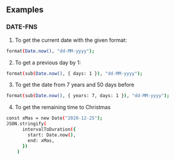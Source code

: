 ## Examples

### DATE-FNS
1. To get the current date with the given format:
```sh
format(Date.now(), "dd-MM-yyyy");
```
2. To get a previous day by 1:
```sh
format(sub(Date.now(), { days: 1 }), "dd-MM-yyyy");
```
3. To get the date from 7 years and 50 days before
```sh
format(sub(Date.now(), { years: 7, days: 1 }), "dd-MM-yyyy");
``` 
4. To get the remaining time to Christmas
```sh
const xMas = new Date("2020-12-25");
JSON.stringify(
      intervalToDuration({
        start: Date.now(),
        end: xMas,
      })
    )
```